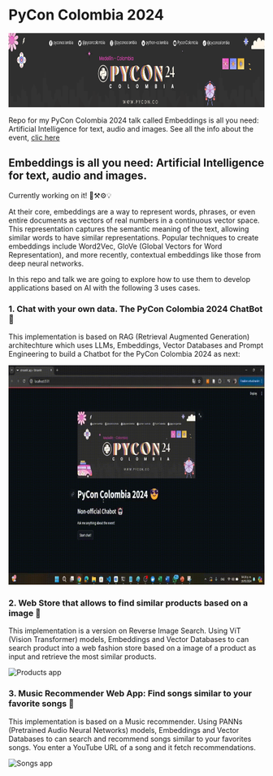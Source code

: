 # PyCon Colombia 2024
<img src="assets/imgs/pycon-cover.png" alt="Cover" width="1056" height="146">

Repo for my PyCon Colombia 2024 talk called Embeddings is all you need: Artificial Intelligence for text, audio and images.
See all the info about the event, [clic here](https://2024.pycon.co/en) 

## Embeddings is all you need: Artificial Intelligence for text, audio and images.

Currently working on it! 
🎯⚒️⚙️💡

At their core, embeddings are a way to represent words, phrases, or even entire documents as vectors of real numbers in a continuous vector space. This representation captures the semantic meaning of the text, allowing similar words to have similar representations. Popular techniques to create embeddings include Word2Vec, GloVe (Global Vectors for Word Representation), and more recently, contextual embeddings like those from deep neural networks.

In this repo and talk we are going to explore how to use them to develop applications based on AI with the following 3 uses cases.

### 1. Chat with your own data. The PyCon Colombia 2024 ChatBot 🤖

This implementation is based on RAG (Retrieval Augmented Generation) architechture which uses LLMs, Embeddings, Vector Databases and Prompt Engineering to build a Chatbot for the PyCon Colombia 2024 as next:

<img src="assets/gifs/chatbot_app.gif" alt="Chatbot app" width="768" height="432">


### 2. Web Store that allows to find similar products based on a image 🔎

This implementation is a version on Reverse Image Search. Using ViT (Vision Transformer) models, Embeddings and Vector Databases to can search product into a web fashion store based on a image of a product as input and retrieve the most similar products.

<img src="assets/gifs/products_app.gif" alt="Products app" width="768" height="432">


### 3. Music Recommender Web App: Find songs similar to your favorite songs 🎵
This implementation is based on a Music recommender. Using PANNs (Pretrained Audio Neural Networks) models, Embeddings and Vector Databases to can search and recommend songs similar to your favorites songs. You enter a YouTube URL of a song and it fetch recommendations.

<img src="assets/gifs/songs_app.gif" alt="Songs app" width="768" height="432">